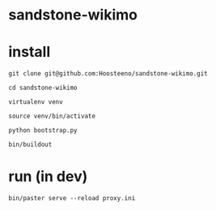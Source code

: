 sandstone-wikimo
================

install
=======
    git clone git@github.com:Hoosteeno/sandstone-wikimo.git

    cd sandstone-wikimo

    virtualenv venv

    source venv/bin/activate
    
    python bootstrap.py 

    bin/buildout 

run (in dev)
============

    bin/paster serve --reload proxy.ini

